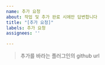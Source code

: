 ```yaml
---
name: 추가 요청
about: 작업 및 추가 완료 시에만 답변합니다
title: "[추가 요청]"
labels: 추가 요청
assignees: ''

---
```


> 추가를 바라는 플러그인의 github url
